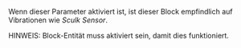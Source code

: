 Wenn dieser Parameter aktiviert ist, ist dieser Block empfindlich auf Vibrationen wie _Sculk Sensor_.

HINWEIS: Block-Entität muss aktiviert sein, damit dies funktioniert.
